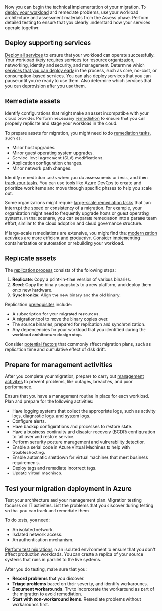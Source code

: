 Now you can begin the technical implementation of your migration. To [deploy your workload](/azure/cloud-adoption-framework/migrate/deploy/) and remediate problems, use your workload architecture and assessment materials from the Assess phase. Perform detailed testing to ensure that you clearly understand how your services operate together.

## Deploy supporting services

[Deploy all services](/azure/cloud-adoption-framework/migrate/deploy/deploy-supporting-services) to ensure that your workload can operate successfully.  Your workload likely requires [services](/azure/cloud-adoption-framework/migrate/deploy/deploy-supporting-services#required-services) for resource organization, networking, identity and security, and management. Determine which [services that you can deploy early](/azure/cloud-adoption-framework/migrate/deploy/deploy-supporting-services#plan-for-supporting-service-deployment) in the process, such as core, no-cost, or consumption-based services. You can also deploy services that you can pause until you're ready to use them. Also determine which services that you can deprovision after you use them.

## Remediate assets

Identify configurations that might make an asset incompatible with your cloud provider. Perform necessary [remediation](/azure/cloud-adoption-framework/migrate/deploy/remediate) to ensure that you can properly replicate and stage your workload in the cloud.

To prepare assets for migration, you might need to do [remediation tasks](/azure/cloud-adoption-framework/migrate/deploy/remediate#common-remediation-tasks), such as:

- Minor host upgrades.
- Minor guest operating system upgrades.
- Service-level agreement (SLA) modifications.
- Application configuration changes.
- Minor network path changes.

Identify remediation tasks when you do assessments or tests, and then [track your tasks](/azure/cloud-adoption-framework/migrate/deploy/remediate#track-remediation-activities). You can use tools like Azure DevOps to create and prioritize work items and move through specific phases to help you scale out.

Some organizations might require [large-scale remediation tasks](/azure/cloud-adoption-framework/migrate/deploy/remediate#large-scale-remediation-tasks) that can interrupt the speed or consistency of a migration. For example, your organization might need to frequently upgrade hosts or guest operating systems. In that scenario, you can separate remediation into a parallel team effort, similar to the cloud adoption and cloud governance structure.

If large-scale remediations are extensive, you might find that [modernization activities](/azure/cloud-adoption-framework/migrate/deploy/remediate#address-large-scale-remediations) are more efficient and productive. Consider implementing containerization or automation or rebuilding your workload.

## Replicate assets

The [replication process](/azure/cloud-adoption-framework/migrate/deploy/replicate) consists of the following steps:

1. **Replicate**: Copy a point-in-time version of various binaries.
1. **Seed**: Copy the binary snapshots to a new platform, and deploy them onto new hardware.
1. **Synchronize**: Align the new binary and the old binary.

Replication [prerequisites](/azure/cloud-adoption-framework/migrate/deploy/replicate#prerequisites-for-replication) include:

- A subscription for your migrated resources.
- A migration tool to move the binary copies over.
- The source binaries, prepared for replication and synchronization. 
- Any dependencies for your workload that you identified during the workload architecture design step.

Consider [potential factors](/azure/cloud-adoption-framework/migrate/deploy/replicate#replication-risks-physics-of-replication) that commonly affect migration plans, such as replication time and cumulative effect of disk drift.

## Prepare for management activities

After you complete your migration, prepare to carry out [management activities](/azure/cloud-adoption-framework/migrate/deploy/prepare-for-management#minimum-management-goals) to prevent problems, like outages, breaches, and poor performance.

Ensure that you have a management routine in place for each workload. Plan and prepare for the following activities:

- Have logging systems that collect the appropriate logs, such as activity logs, diagnostic logs, and system logs.
- Configure alerts.
- Have backup configurations and processes to restore state.
- Have a business continuity and disaster recovery (BCDR) configuration to fail over and restore service.
- Perform security posture management and vulnerability detection.
- Enable a serial code in Azure Virtual Machines to help with troubleshooting.
- Enable automatic shutdown for virtual machines that meet business requirements.
- Deploy tags and remediate incorrect tags.
- Update virtual machines.

## Test your migration deployment in Azure

Test your architecture and your management plan. Migration testing focuses on IT activities. List the problems that you discover during testing so that you can track and remediate them.

To do tests, you need:

- An isolated network.
- Isolated network access.
- An authentication mechanism.

[Perform test migrations](/azure/cloud-adoption-framework/migrate/deploy/migration-test#perform-test-migrations) in an isolated environment to ensure that you don't affect production workloads. You can create a replica of your source systems that runs in parallel to the live systems.

After you do testing, make sure that you:

- **Record problems** that you discover.
- **Triage problems** based on their severity, and identify workarounds.
- **Document workarounds**. Try to incorporate the workaround as part of the migration to avoid remediation.
- **Start with non-workaround items**. Remediate problems without workarounds first.
